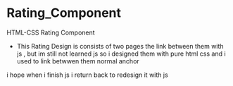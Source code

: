 # Rating_Component
HTML-CSS Rating Component

* This Rating Design is consists of two pages the link between them with js , but im still not learned js so i designed them with pure html css
 and i used to link betwwen them normal anchor

i hope when i finish js i return back to redesign it with js
